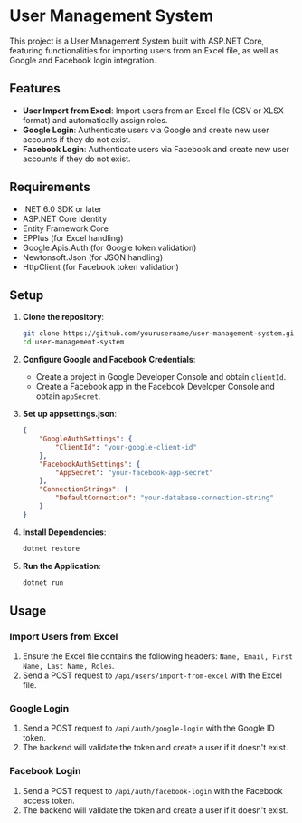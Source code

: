 # User Management System

This project is a User Management System built with ASP.NET Core, featuring functionalities for importing users from an Excel file, as well as Google and Facebook login integration.

## Features

- **User Import from Excel**: Import users from an Excel file (CSV or XLSX format) and automatically assign roles.
- **Google Login**: Authenticate users via Google and create new user accounts if they do not exist.
- **Facebook Login**: Authenticate users via Facebook and create new user accounts if they do not exist.

## Requirements

- .NET 6.0 SDK or later
- ASP.NET Core Identity
- Entity Framework Core
- EPPlus (for Excel handling)
- Google.Apis.Auth (for Google token validation)
- Newtonsoft.Json (for JSON handling)
- HttpClient (for Facebook token validation)

## Setup

1. **Clone the repository**:
    ```sh
    git clone https://github.com/yourusername/user-management-system.git
    cd user-management-system
    ```

2. **Configure Google and Facebook Credentials**:
    - Create a project in Google Developer Console and obtain `clientId`.
    - Create a Facebook app in the Facebook Developer Console and obtain `appSecret`.

3. **Set up appsettings.json**:
    ```json
    {
        "GoogleAuthSettings": {
            "ClientId": "your-google-client-id"
        },
        "FacebookAuthSettings": {
            "AppSecret": "your-facebook-app-secret"
        },
        "ConnectionStrings": {
            "DefaultConnection": "your-database-connection-string"
        }
    }
    ```

4. **Install Dependencies**:
    ```sh
    dotnet restore
    ```

5. **Run the Application**:
    ```sh
    dotnet run
    ```

## Usage

### Import Users from Excel

1. Ensure the Excel file contains the following headers: `Name, Email, First Name, Last Name, Roles`.
2. Send a POST request to `/api/users/import-from-excel` with the Excel file.

### Google Login

1. Send a POST request to `/api/auth/google-login` with the Google ID token.
2. The backend will validate the token and create a user if it doesn't exist.

### Facebook Login

1. Send a POST request to `/api/auth/facebook-login` with the Facebook access token.
2. The backend will validate the token and create a user if it doesn't exist.
